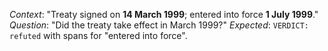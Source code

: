 *Context*: "Treaty signed on **14 March 1999**; entered into force **1 July 1999**."
*Question*: "Did the treaty take effect in March 1999?"
*Expected*: `VERDICT: refuted` with spans for "entered into force".
